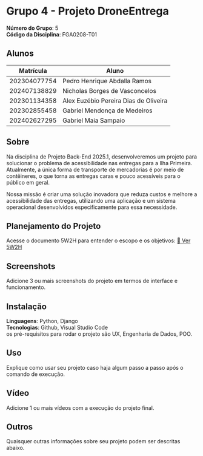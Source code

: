 # Grupo 4 - Projeto DroneEntrega

**Número do Grupo**: 5<br>
**Código da Disciplina**: FGA0208-T01<br>

## Alunos
|Matrícula | Aluno |
| -- | -- |
| 202304077754 |  Pedro Henrique Abdalla Ramos |
| 202407138829 |  Nicholas Borges de Vasconcelos |
| 202301134358 |  Alex Euzébio Pereira Dias de Oliveira |
| 202302855458 |  Gabriel Mendonça de Medeiros |
| 202402627295 |  Gabriel Maia Sampaio |

## Sobre 
Na disciplina de Projeto Back-End 2025.1, desenvolveremos um projeto para solucionar o problema de acessibilidade nas entregas para a Ilha Primeira. Atualmente, a única forma de transporte de mercadorias é por meio de contêineres, o que torna as entregas caras e pouco acessíveis para o público em geral.

Nossa missão é criar uma solução inovadora que reduza custos e melhore a acessibilidade das entregas, utilizando uma aplicação e um sistema operacional desenvolvidos especificamente para essa necessidade.

## Planejamento do Projeto
Acesse o documento 5W2H para entender o escopo e os objetivos:  [📄 Ver 5W2H](docs/base/5w2h.md)

## Screenshots
Adicione 3 ou mais screenshots do projeto em termos de interface e funcionamento.

## Instalação 
**Linguagens**: Python, Django<br>
**Tecnologias**: Github, Visual Studio Code<br>
 os pré-requisitos para rodar o projeto são UX, Engenharia de Dados, POO.

## Uso 
Explique como usar seu projeto caso haja algum passo a passo após o comando de execução.

## Vídeo
Adicione 1 ou mais vídeos com a execução do projeto final.

## Outros 
Quaisquer outras informações sobre seu projeto podem ser descritas abaixo.
